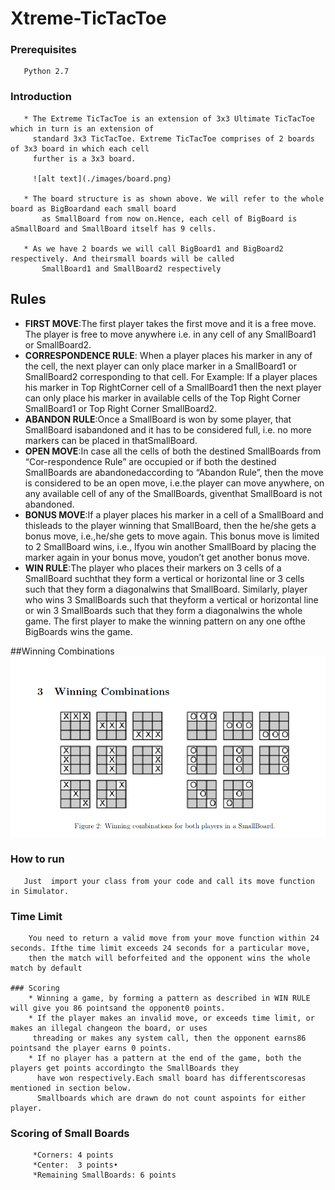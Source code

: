 # Xtreme-TicTacToe

### Prerequisites
       Python 2.7
       
### Introduction
       * The Extreme TicTacToe is an extension of 3x3 Ultimate TicTacToe which in turn is an extension of
         standard 3x3 TicTacToe. Extreme TicTacToe comprises of 2 boards of 3x3 board in which each cell
         further is a 3x3 board.

         ![alt text](./images/board.png)
  
       * The board structure is as shown above. We will refer to the whole board as BigBoardand each small board
           as SmallBoard from now on.Hence, each cell of BigBoard is aSmallBoard and SmallBoard itself has 9 cells.

       * As we have 2 boards we will call BigBoard1 and BigBoard2 respectively. And theirsmall boards will be called
           SmallBoard1 and SmallBoard2 respectively

  
  ## Rules
  * **FIRST MOVE**:The first player takes the first move and it is a free move. The player is free to move anywhere i.e.
        in any cell of any SmallBoard1 or SmallBoard2.
  * **CORRESPONDENCE RULE**: When a player places his marker in any of the cell, the next player can only place marker in 
        a SmallBoard1 or SmallBoard2 corresponding to that cell. For Example: If a player places his marker in Top RightCorner
        cell of a SmallBoard1 then the next player can only place his marker in available cells of the Top Right Corner SmallBoard1
        or Top Right Corner SmallBoard2.
  * **ABANDON RULE**:Once a SmallBoard is won by some player, that SmallBoard isabandoned and it has to be considered full, 
        i.e. no more markers can be placed in thatSmallBoard.
  * **OPEN MOVE**:In case all the cells of both the destined SmallBoards from “Cor-respondence Rule” are occupied or if both
        the destined SmallBoards are abandonedaccording to “Abandon Rule”, then the move is considered to be an open move, 
        i.e.the player can move anywhere, on any available cell of any of the SmallBoards, giventhat SmallBoard is not abandoned.
  * **BONUS MOVE**:If a player places his marker in a cell of a SmallBoard and thisleads to the player winning that SmallBoard,
        then the he/she gets a bonus move, i.e.,he/she gets to move again. This bonus move is limited to 2 SmallBoard wins, 
        i.e., Ifyou win another SmallBoard by placing the marker again in your bonus move, youdon’t get another bonus move.
  *  **WIN RULE**:The player who places their markers on 3 cells of a SmallBoard suchthat they form a vertical or horizontal line or 
        3 cells such that they form a diagonalwins that SmallBoard. Similarly, player who wins 3 SmallBoards such that theyform a vertical
        or horizontal line or win 3 SmallBoards such that they form a diagonalwins the whole game. The first player to make the winning pattern 
        on any one ofthe BigBoards wins the game.
        
   ##Winning Combinations
   ![alt text](./images/winning_combs.png)
   
   ### How to run
       Just  import your class from your code and call its move function in Simulator.
       
   ### Time Limit
        You need to return a valid move from your move function within 24 seconds. Ifthe time limit exceeds 24 seconds for a particular move,
        then the match will beforfeited and the opponent wins the whole match by default
        
    ### Scoring
        * Winning a game, by forming a pattern as described in WIN RULE will give you 86 pointsand the opponent0 points.
        * If the player makes an invalid move, or exceeds time limit, or makes an illegal changeon the board, or uses 
         threading or makes any system call, then the opponent earns86 pointsand the player earns 0 points.
        * If no player has a pattern at the end of the game, both the players get points accordingto the SmallBoards they 
          have won respectively.Each small board has differentscoresas mentioned in section below.
          Smallboards which are drawn do not count aspoints for either player.
   ### Scoring of Small Boards
         *Corners: 4 points
         *Center:  3 points•
         *Remaining SmallBoards: 6 points
   
 
   
   
